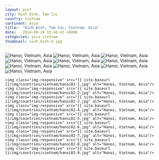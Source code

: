 ```yaml
---
layout: post
city: Ninh Binh, Tam Coc
country: Vietnam
continent: Asia
title:  "Ninh Binh, Tam Coc, Vietnam, Asia"
date:   2014-09-24 15:44:43 +0000
categories: asia vietnam
thumbnail: ninh_binh-6.jpg
---
```


<div class="img-container">
	<img class="img-responsive" src="{{ site.baseurl }}/img/countries/vietnam/hanoi01-1.jpg" alt="Hanoi, Vietnam, Asia"/>
	<img class="img-responsive" src="{{ site.baseurl }}/img/countries/vietnam/hanoi01-2.jpg" alt="Hanoi, Vietnam, Asia"/>
	<img class="img-responsive" src="{{ site.baseurl }}/img/countries/vietnam/hanoi01-3.jpg" alt="Hanoi, Vietnam, Asia"/>
	<img class="img-responsive" src="{{ site.baseurl }}/img/countries/vietnam/hanoi01-4.jpg" alt="Hanoi, Vietnam, Asia"/>
	<img class="img-responsive" src="{{ site.baseurl }}/img/countries/vietnam/hanoi01-5.jpg" alt="Hanoi, Vietnam, Asia"/>
	<img class="img-responsive" src="{{ site.baseurl }}/img/countries/vietnam/hanoi01-6.jpg" alt="Hanoi, Vietnam, Asia"/>
	<img class="img-responsive" src="{{ site.baseurl }}/img/countries/vietnam/hanoi01-7.jpg" alt="Hanoi, Vietnam, Asia"/>
	<img class="img-responsive" src="{{ site.baseurl }}/img/countries/vietnam/hanoi01-8.jpg" alt="Hanoi, Vietnam, Asia"/>
	<img class="img-responsive" src="{{ site.baseurl }}/img/countries/vietnam/hanoi01-9.jpg" alt="Hanoi, Vietnam, Asia"/>
	<img class="img-responsive" src="{{ site.baseurl }}/img/countries/vietnam/hanoi01-10.jpg" alt="Hanoi, Vietnam, Asia"/>

	<img class="img-responsive" src="{{ site.baseurl }}/img/countries/vietnam/hanoi02-1.jpg" alt="Hanoi, Vietnam, Asia"/>
	<img class="img-responsive" src="{{ site.baseurl }}/img/countries/vietnam/hanoi02-2.jpg" alt="Hanoi, Vietnam, Asia"/>
	<img class="img-responsive" src="{{ site.baseurl }}/img/countries/vietnam/hanoi02-3.jpg" alt="Hanoi, Vietnam, Asia"/>
	<img class="img-responsive" src="{{ site.baseurl }}/img/countries/vietnam/hanoi02-4.jpg" alt="Hanoi, Vietnam, Asia"/>
	<img class="img-responsive" src="{{ site.baseurl }}/img/countries/vietnam/hanoi02-5.jpg" alt="Hanoi, Vietnam, Asia"/>
	<img class="img-responsive" src="{{ site.baseurl }}/img/countries/vietnam/hanoi02-6.jpg" alt="Hanoi, Vietnam, Asia"/>
	<img class="img-responsive" src="{{ site.baseurl }}/img/countries/vietnam/hanoi02-7.jpg" alt="Hanoi, Vietnam, Asia"/>
	<img class="img-responsive" src="{{ site.baseurl }}/img/countries/vietnam/hanoi02-8.jpg" alt="Hanoi, Vietnam, Asia"/>
	<img class="img-responsive" src="{{ site.baseurl }}/img/countries/vietnam/hanoi02-9.jpg" alt="Hanoi, Vietnam, Asia"/>
</div>
